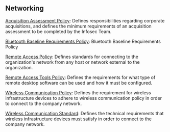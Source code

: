 ## Networking

[Acquisition Assessment Policy](https://github.com/WhatInTheShell/Templates/blob/main/Networking/Templates/Acquisition%20Assessment%20Policy.docx): Defines responsibilities regarding corporate acquisitions, and defines the minimum requirements of an acquisition assessment to be completed by the Infosec Team.

[Bluetooth Baseline Requirements Policy](https://github.com/WhatInTheShell/Templates/blob/main/Networking/Templates/Bluetooth%20Baseline%20Requirements%20Policy.docx): Bluetooth Baseline Requirements Policy

[Remote Access Policy](https://github.com/WhatInTheShell/Templates/blob/main/Networking/Templates/Remote%20Access%20Policy.docx): Defines standards for connecting to the organization's network from any host or network external to the organization.

[Remote Access Tools Policy](https://github.com/WhatInTheShell/Templates/blob/main/Networking/Templates/Remote%20Access%20Tools%20Policy.docx): Defines the requirements for what type of remote desktop software can be used and how it must be configured.

[Wireless Communication Policy](https://github.com/WhatInTheShell/Templates/blob/main/Networking/Templates/Wireless%20Communication%20Policy.docx): Defines the requirement for wireless infrastructure devices to adhere to wireless communication policy in order to connect to the company network.

[Wireless Communication Standard](https://github.com/WhatInTheShell/Templates/blob/main/Networking/Templates/Wireless%20Communication%20Standard.docx): Defines the technical requirements that wireless infrastructure devices must satisfy in order to connect to the company network.

